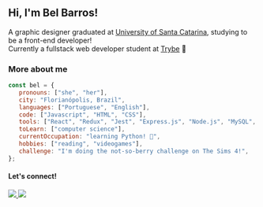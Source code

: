 <h2>Hi, I'm Bel Barros!</h2>
<p>A graphic designer graduated at <a href="https://ufsc.br/">University of Santa Catarina</a>, studying to be a front-end developer! <br />
  Currently a fullstack web developer student at <a href="https://github.com/betrybe">Trybe</a> 💚</p>

<h3>More about me</h3>

```javascript
const bel = {
   pronouns: ["she", "her"],
   city: "Florianópolis, Brazil",
   languages: ["Portuguese", "English"],
   code: ["Javascript", "HTML", "CSS"],
   tools: ["React", "Redux", "Jest", "Express.js", "Node.js", "MySQL", "Sequelize", "MongoDB", "Mongoose"],
   toLearn: ["computer science"],
   currentOccupation: "learning Python! 🐍",
   hobbies: ["reading", "videogames"],
   challenge: "I'm doing the not-so-berry challenge on The Sims 4!",
};
```

<h4>Let's connect!</h4>
<p>
    <a href="https://www.linkedin.com/in/belbarros/">
  <img src="https://img.shields.io/badge/LinkedIn-0077B5?style=for-the-badge&logo=linkedin&logoColor=white" />
  </a>
      <a href="mailto:belbarrosdesgin@gmail.com">
  <img src="https://img.shields.io/badge/Gmail-D14836?style=for-the-badge&logo=gmail&logoColor=white" />
  </a>
</p>



